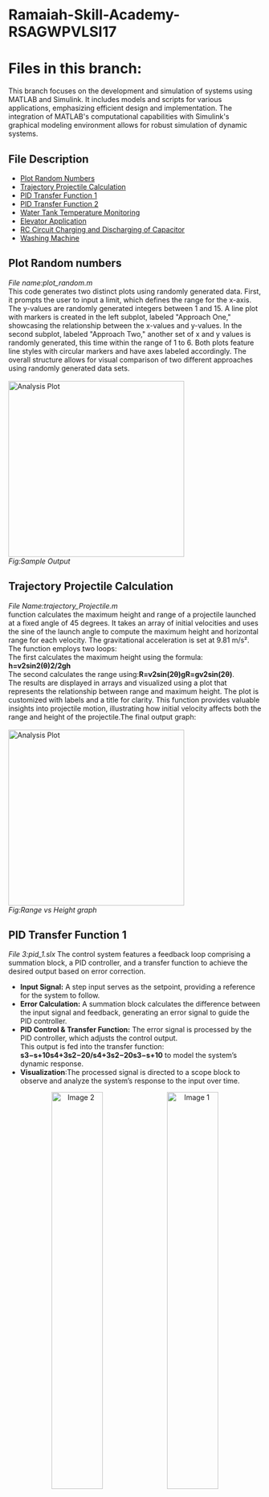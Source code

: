 # Ramaiah-Skill-Academy-RSAGWPVLSI17
# Files in this branch:
This branch focuses on the development and simulation of systems using MATLAB and Simulink. It includes models and scripts for various applications, emphasizing efficient design and implementation. The integration of MATLAB's computational capabilities with Simulink's graphical modeling environment allows for robust simulation of dynamic systems.
## File Description

- [Plot Random Numbers](#plot-random-numbers)
- [Trajectory Projectile Calculation](#trajectory-projectile-calculation)
- [PID Transfer Function 1](#pid-transfer-function-1)
- [PID Transfer Function 2](#pid-transfer-function-2)
- [Water Tank Temperature Monitoring](#water-tank-temperature-monitoring)
- [Elevator Application](#elevator-application)
- [RC Circuit Charging and Discharging of Capacitor](#rc-circuit-charging-and-discharging-of-capacitor)
- [Washing Machine](#washing-machine)

## Plot Random numbers
_File name:plot_random.m_<br>
This code generates two distinct plots using randomly generated data. First, it prompts the user to input a limit, which defines the range for the x-axis. The y-values are randomly generated integers between 1 and 15. A line plot with markers is created in the left subplot, labeled "Approach One," showcasing the relationship between the x-values and y-values. In the second subplot, labeled "Approach Two," another set of x and y values is randomly generated, this time within the range of 1 to 6. Both plots feature line styles with circular markers and have axes labeled accordingly. The overall structure allows for visual comparison of two different approaches using randomly generated data sets.<br/><br/>
<img src="https://github.com/user-attachments/assets/fd81f82a-2086-49ec-ae67-493c49fedb45" alt="Analysis Plot" width="350" height="350"><br>
_Fig:Sample Output_

## Trajectory Projectile Calculation
_File Name:trajectory_Projectile.m_<br>
function calculates the maximum height and range of a projectile launched at a fixed angle of 45 degrees. It takes an array of initial velocities and uses the sine of the launch angle to compute the maximum height and horizontal range for each velocity. The gravitational acceleration is set at 9.81 m/s². The function employs two loops: <br/>The first calculates the maximum height using the formula: **h=v2sin⁡2(θ)2/2gh**<br>  The second calculates the range using:**R=v2sin⁡(2θ)gR=gv2sin(2θ)​**. <br/>The results are displayed in arrays and visualized using a plot that represents the relationship between range and maximum height. The plot is customized with labels and a title for clarity. This function provides valuable insights into projectile motion, illustrating how initial velocity affects both the range and height of the projectile.The final output graph:<br/><br/><img src="https://github.com/user-attachments/assets/2f414030-7c0e-4cd9-a4c3-eb034ec66dac" alt="Analysis Plot" width="350" height="350"><br>
_Fig:Range vs Height graph_

## PID Transfer Function 1
_File 3:pid_1.slx_
The control system features a feedback loop comprising a summation block, a PID controller, and a transfer function to achieve the desired output based on error correction.<br/>
* **Input Signal:** A step input serves as the setpoint, providing a reference for the system to follow.<br/>
* **Error Calculation:** A summation block calculates the difference between the input signal and feedback, generating an error signal to guide the PID controller.<br/>
* **PID Control & Transfer Function:** The error signal is processed by the PID controller, which adjusts the control output.<br/>This output is fed into the transfer function:  **s3−s+10s4+3s2−20/s4+3s2−20s3−s+10​**  to model the system’s dynamic response.<br/>
* **Visualization**:The processed signal is directed to a scope block to observe and analyze the system’s response to the input over time.
<p align="center">
<img src="https://github.com/user-attachments/assets/50e2504f-879a-4f50-b0c8-0b2c52107b91" alt="Image 2" width="45%" style="display: inline-block;"/>
<img src="https://github.com/user-attachments/assets/c3c8c681-f021-4cc5-9011-700bc81ccd4b" alt="Image 1" width="45%" style="display: inline-block;"/>
</p>

_Fig:(Right)Tuned parameters with stable system.(Left):Graph analysis_
## PID Transfer Function 2
_File 4:pid_2.slx_
* **Feedback Control System:** Represents a feedback loop with a step input, summation block, PID controller, and a transfer function to maintain a stable output based on error correction.<br/>
* **Error Calculation:** The step input signal is compared with the feedback signal, generating an error used to guide system corrections.<br/>
* **PID Control:** The PID controller processes the error signal using proportional, integral, and derivative gains to adjust the control signal.<br/>
* **Transfer Function:** The adjusted signal passes through the transfer function:
   **s3+2s2+s+10s4+3s−20/s4+3s−20s3+2s2+s+10​** <br/>which models the system's response to the control input.<br/>
* **Graph Visualization:** The system’s output is visualized using a scope block, showing how the system tracks and responds to the input signal over time.<br/>
<p align="center">
  <img src="https://github.com/user-attachments/assets/683e3962-8283-49e8-b916-8f316852714b" alt="Image 2" width="45%" style="display: inline-block;"/>
  <img src="https://github.com/user-attachments/assets/0526f7db-9a81-48f1-aeb0-d2d7651364bb" alt="Image 2" width="45%" style="display: inline-block;"/>
</p><br/>

_Fig:(Right)Tuned parameters with stable system.(Left):Graph analysis._
## Water Tank Temperature monitoring
_File 5:room_temp.slx_

* **Water Tank:** Contains water with an initial temperature.<br/>
* **Heat Source:** Adds energy (heat) to the water tank.<br/>
* **Energy Balance Equation:** Temperature change rate is given by **dTdt=Qm⋅CpdtdT​=m⋅Cp​Q​.** <br/>
* **Variables:**<br/>
    * **TT:** Water temperature in °C.<br/>
    * **QQ:** Heat input in Watts (Joules/second).<br/>
    * **mm:** Mass of water, set to **10 kg.**<br/>
    * **CpCp​:** Specific heat capacity of water, set to **4.18 kJ/(kg·°C).**<br/>
* **Model Parameters:** Using a gain block with Gain=**110×4180Gain=10×41801​**.<br/>
* **Simulation Output:** Displays the increasing temperature of the water over time as energy is continuously added from the heat source.<br/>
![image](https://github.com/user-attachments/assets/8d3cd804-f43a-4331-ade2-5636c14cc8b0)
_Fig:Heat vs Time._
## Elevator Application
_file name:lift_stateflow.slx_
<br/>This file contains a Stateflow chart for an elevator control system featuring distinct states for each floor (Floor 1, Floor 2, Floor 3). The system includes transitions for moving Up and Down between floors, alongside logic for opening and closing doors. It manages two operational statuses: status_off and status_on, ensuring smooth functionality. The design demonstrates effective state management and transition handling for elevator control. This model serves as a foundational example for understanding Stateflow applications in control systems.<br/>
![image](https://github.com/user-attachments/assets/3f5ce930-5923-43ff-8fdb-b5947150ada7)<br/>
_Fig:Designed stateflow for implemented logic._

## RC Circuit Charging and Discharging of Capacitor
_file name:RC_calculation.slx_
<br/>
This file implements a Simulink model to simulate the response of an RC circuit to a step input voltage using a stair generator. The model uses a stair generator with defined time intervals [0,2,4,6,8,10][0,2,4,6,8,10] seconds and corresponding amplitudes [1,5,1,5,0,5][1,5,1,5,0,5] volts to observe the charging and discharging behavior of the capacitor. The simulation results include the charging and discharging curves, allowing for an analysis of the time constant of the RC circuit.<br/>
<br/>
![image](https://github.com/user-attachments/assets/dc491667-60e0-463d-84a4-9afec5f69a8a)
_Fig:The graph above represents the charging and discharging curves of the capacitor over time._
## Washing Machine
_fil name:washingMachine.slx_
<br/>
This file simulates a washing machine cycle using a Stateflow chart with various operational states, including **Power Off, Power On, Wash, Valve, Rinse, Spin, and Done**. The system monitors water levels with states such as **Water Low, Water State, and Water High**to ensure proper functionality throughout the cycle. Upon powering on, the machine transitions through **filling water, washing, rinsing, and spinning**,before signaling that the cycle is complete. Each state defines specific actions and conditions for transitioning to the next phase, providing a clear visualization of the washing process. This model serves as an educational tool to understand state-based control systems and their applications in real-world scenarios.<br/>
* **Key Features:**<br/>
    * State management for washing machine operations.<br/>
    * Conditional transitions based on water levels.<br/>
    * Clear definition of state actions for a realistic simulation.<br/>
**State transitions chart**
![image](https://github.com/user-attachments/assets/da833c12-6c3d-406f-bf7f-aae65d888c46)


